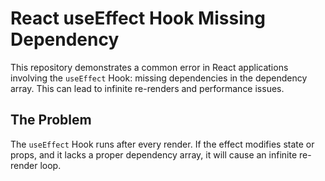 # React useEffect Hook Missing Dependency

This repository demonstrates a common error in React applications involving the `useEffect` Hook: missing dependencies in the dependency array.  This can lead to infinite re-renders and performance issues.

## The Problem

The `useEffect` Hook runs after every render. If the effect modifies state or props, and it lacks a proper dependency array, it will cause an infinite re-render loop.